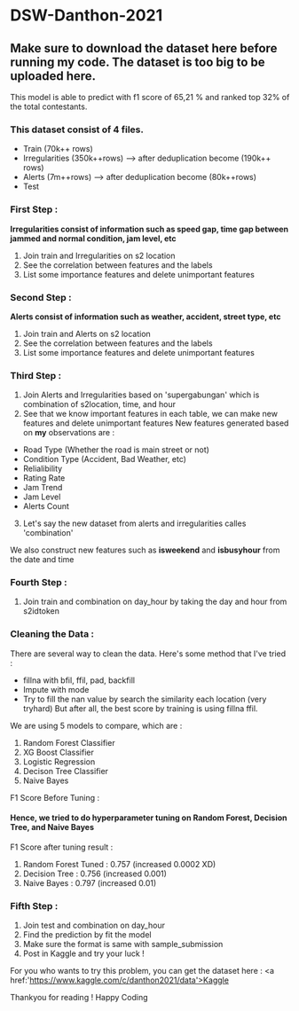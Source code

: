 # DSW-Danthon-2021
## Make sure to download the dataset here before running my code. The dataset is too big to be uploaded here.
This model is able to predict with f1 score of 65,21 % and ranked top 32% of the total contestants.

### This dataset consist of 4 files.
- Train (70k++ rows)
- Irregularities (350k++rows) --> after deduplication become (190k++ rows)
- Alerts (7m++rows) --> after deduplication become (80k++rows)
- Test

### First Step :
__Irregularities consist of information such as speed gap, time gap between jammed and normal condition, jam level, etc__

1. Join train and Irregularities on s2 location
2. See the correlation between features and the labels
3. List some importance features and delete unimportant features

### Second Step :
__Alerts consist of information such as weather, accident, street type, etc__
1. Join train and Alerts on s2 location
2. See the correlation between features and the labels
3. List some importance features and delete unimportant features

### Third Step :
1. Join Alerts and Irregularities based on 'supergabungan' which is combination of s2location, time, and hour
2. See that we know important features in each table, we can make new features and delete unimportant features
New features generated based on __my__ observations are :
- Road Type (Whether the road is main street or not)
- Condition Type (Accident, Bad Weather, etc)
- Relialibility
- Rating Rate
- Jam Trend
- Jam Level
- Alerts Count
3. Let's say the new dataset from alerts and irregularities calles 'combination'

We also construct new features such as __isweekend__ and __isbusyhour__ from the date and time

### Fourth Step :
1. Join train and combination on day_hour by taking the day and hour from s2idtoken

### Cleaning the Data :
There are several way to clean the data.
Here's some method that I've tried :
- fillna with bfil, ffil, pad, backfill
- Impute with mode
- Try to fill the nan value by search the similarity each location (very tryhard)
But after all, the best score by training is using fillna ffil.

We are using 5 models to compare, which are :
1. Random Forest Classifier
2. XG Boost Classifier
3. Logistic Regression
4. Decison Tree Classifier
5. Naive Bayes

F1 Score Before Tuning :

#### Hence, we tried to do hyperparameter tuning on Random Forest, Decision Tree, and Naive Bayes

F1 Score after tuning result :
1. Random Forest Tuned : 0.757 (increased 0.0002 XD)
2. Decision Tree : 0.756 (increased 0.001)
3. Naive Bayes : 0.797 (increased 0.01)

### Fifth Step :
1. Join test and combination on day_hour
2. Find the prediction by fit the model
3. Make sure the format is same with sample_submission
4. Post in Kaggle and try your luck !


For you who wants to try this problem, you can get the dataset here : 
<a href:'https://www.kaggle.com/c/danthon2021/data'>Kaggle</a>

Thankyou for reading !
Happy Coding

